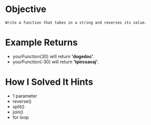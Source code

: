 # Objective
    Write a function that takes in a string and reverses its value.
    
# Example Returns

* yourFunction(30) will return **'dogedoc'**.
* yourFunction(-30) will return **'tpircsavaj'**.

# How I Solved It Hints
* 1 parameter
* reverse()
* split()
* join()
* for loop